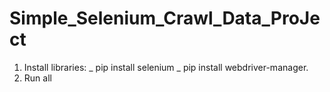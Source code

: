 # Simple_Selenium_Crawl_Data_ProJect
1. Install libraries:
_ pip install selenium
_ pip install webdriver-manager.
2. Run all
